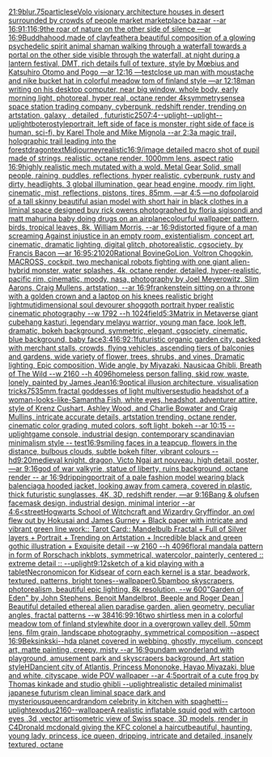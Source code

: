 [21:9](https://www.ebank.nz/aiartgenerator?category=21%3A9)[blur](https://www.ebank.nz/aiartgenerator?category=blur)[.75](https://www.ebank.nz/aiartgenerator?category=.75)[particles](https://www.ebank.nz/aiartgenerator?category=particles)[eVolo visionary architecture houses in desert surrounded by crowds of people market marketplace bazaar --ar 16:9](https://www.ebank.nz/aiartgenerator?category=eVolo%2520visionary%2520architecture%2520houses%2520in%2520desert%2520surrounded%2520by%2520crowds%2520of%2520people%2520market%2520marketplace%2520bazaar%2520--ar%252016%3A9)[1:1](https://www.ebank.nz/aiartgenerator?category=1%3A1)[16:9](https://www.ebank.nz/aiartgenerator?category=16%3A9)[the roar of nature on the other side of silence —ar 16:9](https://www.ebank.nz/aiartgenerator?category=the%2520roar%2520of%2520nature%2520on%2520the%2520other%2520side%2520of%2520silence%2520%E2%80%94ar%252016%3A9)[Buddhahood,made of clay](https://www.ebank.nz/aiartgenerator?category=Buddhahood%2Cmade%2520of%2520clay)[feather](https://www.ebank.nz/aiartgenerator?category=feather)[a beautiful composition of a glowing psychedelic spirit animal shaman walking through a waterfall towards a portal on the other side visible through the waterfall, at night during a lantern festival, DMT,  rich details full of texture, style by Mœbius and Katsuhiro Otomo and Pogo —ar 12:16 —test](https://www.ebank.nz/aiartgenerator?category=a%2520beautiful%2520composition%2520of%2520a%2520glowing%2520psychedelic%2520spirit%2520animal%2520shaman%2520walking%2520through%2520a%2520waterfall%2520towards%2520a%2520portal%2520on%2520the%2520other%2520side%2520visible%2520through%2520the%2520waterfall%2C%2520at%2520night%2520during%2520a%2520lantern%2520festival%2C%2520DMT%2C%2520%2520rich%2520details%2520full%2520of%2520texture%2C%2520style%2520by%2520M%C5%93bius%2520and%2520Katsuhiro%2520Otomo%2520and%2520Pogo%2520%E2%80%94ar%252012%3A16%2520%E2%80%94test)[close up man with moustache and nike bucket hat in colorful meadow tom of finland style —ar 12:18](https://www.ebank.nz/aiartgenerator?category=close%2520up%2520man%2520with%2520moustache%2520and%2520nike%2520bucket%2520hat%2520in%2520colorful%2520meadow%2520tom%2520of%2520finland%2520style%2520%E2%80%94ar%252012%3A18)[man writing on his desktop computer, near big window, whole body, early morning light, photoreal, hyper real, octane render 4k](https://www.ebank.nz/aiartgenerator?category=man%2520writing%2520on%2520his%2520desktop%2520computer%2C%2520near%2520big%2520window%2C%2520whole%2520body%2C%2520early%2520morning%2520light%2C%2520photoreal%2C%2520hyper%2520real%2C%2520octane%2520render%25204k)[symmetry](https://www.ebank.nz/aiartgenerator?category=symmetry)[sense](https://www.ebank.nz/aiartgenerator?category=sense)[a space station trading company, cyberpunk, redshift render, trending on artstation, galaxy , detailed , futuristic](https://www.ebank.nz/aiartgenerator?category=a%2520space%2520station%2520trading%2520company%2C%2520cyberpunk%2C%2520redshift%2520render%2C%2520trending%2520on%2520artstation%2C%2520galaxy%2520%2C%2520detailed%2520%2C%2520futuristic)[250](https://www.ebank.nz/aiartgenerator?category=250)[7:4](https://www.ebank.nz/aiartgenerator?category=7%3A4)[--uplight](https://www.ebank.nz/aiartgenerator?category=--uplight)[--uplight](https://www.ebank.nz/aiartgenerator?category=--uplight)[--uplight](https://www.ebank.nz/aiartgenerator?category=--uplight)[botero](https://www.ebank.nz/aiartgenerator?category=botero)[style](https://www.ebank.nz/aiartgenerator?category=style)[portrait, left side of face is monster, right side of face is human, sci-fi, by Karel Thole and Mike Mignola --ar 2:3](https://www.ebank.nz/aiartgenerator?category=portrait%2C%2520left%2520side%2520of%2520face%2520is%2520monster%2C%2520right%2520side%2520of%2520face%2520is%2520human%2C%2520sci-fi%2C%2520by%2520Karel%2520Thole%2520and%2520Mike%2520Mignola%2520--ar%25202%3A3)[a magic trail, holographic trail leading into the forest](https://www.ebank.nz/aiartgenerator?category=a%2520magic%2520trail%2C%2520holographic%2520trail%2520leading%2520into%2520the%2520forest)[dragon](https://www.ebank.nz/aiartgenerator?category=dragon)[text](https://www.ebank.nz/aiartgenerator?category=text)[Midjourney](https://www.ebank.nz/aiartgenerator?category=Midjourney)[realistic](https://www.ebank.nz/aiartgenerator?category=realistic)[16:9](https://www.ebank.nz/aiartgenerator?category=16%3A9)[/image detailed macro shot of pupil made of strings, realistic, octane render, 1000mm lens, aspect ratio 16:9](https://www.ebank.nz/aiartgenerator?category=/image%2520detailed%2520macro%2520shot%2520of%2520pupil%2520made%2520of%2520strings%2C%2520realistic%2C%2520octane%2520render%2C%25201000mm%2520lens%2C%2520aspect%2520ratio%252016%3A9)[highly realistic mech mutated with a wold. Metal Gear Solid, small people, raining, puddles, reflections, hyper realistic, cyberpunk, rusty and dirty, headlights, 3 global illumination, gear head engine, moody, rim light, cinematic, mist, reflections, pistons, tires, 85mm, —ar 4:5 —no dof](https://www.ebank.nz/aiartgenerator?category=highly%2520realistic%2520mech%2520mutated%2520with%2520a%2520wold.%2520Metal%2520Gear%2520Solid%2C%2520small%2520people%2C%2520raining%2C%2520puddles%2C%2520reflections%2C%2520hyper%2520realistic%2C%2520cyberpunk%2C%2520rusty%2520and%2520dirty%2C%2520headlights%2C%25203%2520global%2520illumination%2C%2520gear%2520head%2520engine%2C%2520moody%2C%2520rim%2520light%2C%2520cinematic%2C%2520mist%2C%2520reflections%2C%2520pistons%2C%2520tires%2C%252085mm%2C%2520%E2%80%94ar%25204%3A5%2520%E2%80%94no%2520dof)[polaroid of a tall skinny beautiful asian model with short hair in black clothes in a liminal space designed buy rick owens photographed by floria sigisondi and matt mahurin](https://www.ebank.nz/aiartgenerator?category=polaroid%2520of%2520a%2520tall%2520skinny%2520beautiful%2520asian%2520model%2520with%2520short%2520hair%2520in%2520black%2520clothes%2520in%2520a%2520liminal%2520space%2520designed%2520buy%2520rick%2520owens%2520photographed%2520by%2520floria%2520sigisondi%2520and%2520matt%2520mahurin)[a baby doing drugs on an airplane](https://www.ebank.nz/aiartgenerator?category=a%2520baby%2520doing%2520drugs%2520on%2520an%2520airplane)[colourful wallpaper pattern, birds, tropical leaves, 8k, William Morris, --ar 16:9](https://www.ebank.nz/aiartgenerator?category=colourful%2520wallpaper%2520pattern%2C%2520birds%2C%2520tropical%2520leaves%2C%25208k%2C%2520William%2520Morris%2C%2520--ar%252016%3A9)[distorted figure of a man screaming Against injustice in an empty room, existentialism, concept art, cinematic, dramatic lighting, digital glitch, photorealistic, cgsociety, by Francis Bacon —ar 16:9](https://www.ebank.nz/aiartgenerator?category=distorted%2520figure%2520of%2520a%2520man%2520screaming%2520Against%2520injustice%2520in%2520an%2520empty%2520room%2C%2520existentialism%2C%2520concept%2520art%2C%2520cinematic%2C%2520dramatic%2520lighting%2C%2520digital%2520glitch%2C%2520photorealistic%2C%2520cgsociety%2C%2520by%2520Francis%2520Bacon%2520%E2%80%94ar%252016%3A9)[5:2](https://www.ebank.nz/aiartgenerator?category=5%3A2)[1020](https://www.ebank.nz/aiartgenerator?category=1020)[Rational Bovine](https://www.ebank.nz/aiartgenerator?category=Rational%2520Bovine)[GoLion, Voltron Chogokin, MACROSS, cockpit, two mechanical robots fighting with one giant alien-hybrid monster, water splashes, 4k, octane render, detailed, hyper-realistic, pacific rim, cinematic, moody, nasa, photography by Joel Meyerowitz, Slim Aarons, Craig Mullens, artstation, --ar 16:9](https://www.ebank.nz/aiartgenerator?category=GoLion%2C%2520Voltron%2520Chogokin%2C%2520MACROSS%2C%2520cockpit%2C%2520two%2520mechanical%2520robots%2520fighting%2520with%2520one%2520giant%2520alien-hybrid%2520monster%2C%2520water%2520splashes%2C%25204k%2C%2520octane%2520render%2C%2520detailed%2C%2520hyper-realistic%2C%2520pacific%2520rim%2C%2520cinematic%2C%2520moody%2C%2520nasa%2C%2520photography%2520by%2520Joel%2520Meyerowitz%2C%2520Slim%2520Aarons%2C%2520Craig%2520Mullens%2C%2520artstation%2C%2520--ar%252016%3A9)[frankenstein sitting on a throne with a golden crown and a laptop on his knees realistic bright light](https://www.ebank.nz/aiartgenerator?category=frankenstein%2520sitting%2520on%2520a%2520throne%2520with%2520a%2520golden%2520crown%2520and%2520a%2520laptop%2520on%2520his%2520knees%2520realistic%2520bright%2520light)[mutidimensional soul devourer shoggoth portrait hyper realistic cinematic photography --w 1792 --h 1024](https://www.ebank.nz/aiartgenerator?category=mutidimensional%2520soul%2520devourer%2520shoggoth%2520portrait%2520hyper%2520realistic%2520cinematic%2520photography%2520--w%25201792%2520--h%25201024)[field](https://www.ebank.nz/aiartgenerator?category=field)[5:3](https://www.ebank.nz/aiartgenerator?category=5%3A3)[Matrix in Metaverse giant cube](https://www.ebank.nz/aiartgenerator?category=Matrix%2520in%2520Metaverse%2520giant%2520cube)[hang kasturi, legendary melayu warrior, young man face, look left, dramatic, bokeh background, symmetric, elegant, cgsociety, cinematic, blue background, baby face](https://www.ebank.nz/aiartgenerator?category=hang%2520kasturi%2C%2520legendary%2520melayu%2520warrior%2C%2520young%2520man%2520face%2C%2520look%2520left%2C%2520dramatic%2C%2520bokeh%2520background%2C%2520symmetric%2C%2520elegant%2C%2520cgsociety%2C%2520cinematic%2C%2520blue%2520background%2C%2520baby%2520face)[3:4](https://www.ebank.nz/aiartgenerator?category=3%3A4)[16:9](https://www.ebank.nz/aiartgenerator?category=16%3A9)[2:1](https://www.ebank.nz/aiartgenerator?category=2%3A1)[futuristic organic garden city, packed with merchant stalls, crowds, flying vehicles, ascending tiers of balconies and gardens, wide variety of flower, trees, shrubs, and vines, Dramatic lighting, Epic composition, Wide angle, by Miyazaki, Nausicaa Ghibli, Breath of The Wild --w 2160  --h 4096](https://www.ebank.nz/aiartgenerator?category=futuristic%2520organic%2520garden%2520city%2C%2520packed%2520with%2520merchant%2520stalls%2C%2520crowds%2C%2520flying%2520vehicles%2C%2520ascending%2520tiers%2520of%2520balconies%2520and%2520gardens%2C%2520wide%2520variety%2520of%2520flower%2C%2520trees%2C%2520shrubs%2C%2520and%2520vines%2C%2520Dramatic%2520lighting%2C%2520Epic%2520composition%2C%2520Wide%2520angle%2C%2520by%2520Miyazaki%2C%2520Nausicaa%2520Ghibli%2C%2520Breath%2520of%2520The%2520Wild%2520--w%25202160%2520%2520--h%25204096)[homeless person falling, skid row, waste, lonely, painted by James Jean](https://www.ebank.nz/aiartgenerator?category=homeless%2520person%2520falling%2C%2520skid%2520row%2C%2520waste%2C%2520lonely%2C%2520painted%2520by%2520James%2520Jean)[16:9](https://www.ebank.nz/aiartgenerator?category=16%3A9)[optical illusion architecture, visualisation tricks](https://www.ebank.nz/aiartgenerator?category=optical%2520illusion%2520architecture%2C%2520visualisation%2520tricks)[75](https://www.ebank.nz/aiartgenerator?category=75)[35mm,](https://www.ebank.nz/aiartgenerator?category=35mm%2C)[fractal goddesses of light multiverse](https://www.ebank.nz/aiartgenerator?category=fractal%2520goddesses%2520of%2520light%2520multiverse)[studio headshot of a woman-looks-like-Samantha Fish, white eyes, headshot, adventurer attire, style of Krenz Cushart, Ashley Wood, and Charlie Bowater and Craig Mullins, intricate accurate details, artstation trending, octane render, cinematic color grading, muted colors, soft light, bokeh --ar 10:15 --uplight](https://www.ebank.nz/aiartgenerator?category=studio%2520headshot%2520of%2520a%2520woman-looks-like-Samantha%2520Fish%2C%2520white%2520eyes%2C%2520headshot%2C%2520adventurer%2520attire%2C%2520style%2520of%2520Krenz%2520Cushart%2C%2520Ashley%2520Wood%2C%2520and%2520Charlie%2520Bowater%2520and%2520Craig%2520Mullins%2C%2520intricate%2520accurate%2520details%2C%2520artstation%2520trending%2C%2520octane%2520render%2C%2520cinematic%2520color%2520grading%2C%2520muted%2520colors%2C%2520soft%2520light%2C%2520bokeh%2520--ar%252010%3A15%2520--uplight)[game console, industrial design, contemporary scandinavian minimalism style -- test](https://www.ebank.nz/aiartgenerator?category=game%2520console%2C%2520industrial%2520design%2C%2520contemporary%2520scandinavian%2520minimalism%2520style%2520--%2520test)[16:9](https://www.ebank.nz/aiartgenerator?category=16%3A9)[smiling faces in a teapcup, flowers in the distance, bulbous clouds, subtle bokeh filter, vibrant colours --hd](https://www.ebank.nz/aiartgenerator?category=smiling%2520faces%2520in%2520a%2520teapcup%2C%2520flowers%2520in%2520the%2520distance%2C%2520bulbous%2520clouds%2C%2520subtle%2520bokeh%2520filter%2C%2520vibrant%2520colours%2520--hd)[9:20](https://www.ebank.nz/aiartgenerator?category=9%3A20)[medieval knight, dragon, Victo Ngai art nouveau, high detail, poster,—ar 9:16](https://www.ebank.nz/aiartgenerator?category=medieval%2520knight%2C%2520dragon%2C%2520Victo%2520Ngai%2520art%2520nouveau%2C%2520high%2520detail%2C%2520poster%2C%E2%80%94ar%25209%3A16)[god of war valkyrie, statue of liberty, ruins background, octane render -- ar 16:9](https://www.ebank.nz/aiartgenerator?category=god%2520of%2520war%2520valkyrie%2C%2520statue%2520of%2520liberty%2C%2520ruins%2520background%2C%2520octane%2520render%2520--%2520ar%252016%3A9)[dripping](https://www.ebank.nz/aiartgenerator?category=dripping)[portrait of a pale fashion model wearing black balenciaga hooded jacket, looking away from camera, covered in plastic, thick futuristic sunglasses, 4K, 3D, redshift render, —ar 9:16](https://www.ebank.nz/aiartgenerator?category=portrait%2520of%2520a%2520pale%2520fashion%2520model%2520wearing%2520black%2520balenciaga%2520hooded%2520jacket%2C%2520looking%2520away%2520from%2520camera%2C%2520covered%2520in%2520plastic%2C%2520thick%2520futuristic%2520sunglasses%2C%25204K%2C%25203D%2C%2520redshift%2520render%2C%2520%E2%80%94ar%25209%3A16)[Bang & olufsen facemask design, industrial design, minimal interior --ar 4:6](https://www.ebank.nz/aiartgenerator?category=Bang%2520%26%2520olufsen%2520facemask%2520design%2C%2520industrial%2520design%2C%2520minimal%2520interior%2520--ar%25204%3A6)[<street](https://www.ebank.nz/aiartgenerator?category=%3Cstreet)[Hogwarts School of Witchcraft and Wizardry Gryffindor, an owl flew out by Hokusai and James Gurney + Black paper with intricate and vibrant green line work:: Tarot Card:: Mandelbulb Fractal + Full of Silver layers + Portrait + Trending on Artstation + Incredible black and green gothic illustration + Exquisite detail  --w 2160  --h 4096](https://www.ebank.nz/aiartgenerator?category=Hogwarts%2520School%2520of%2520Witchcraft%2520and%2520Wizardry%2520Gryffindor%2C%2520an%2520owl%2520flew%2520out%2520by%2520Hokusai%2520and%2520James%2520Gurney%2520%2B%2520Black%2520paper%2520with%2520intricate%2520and%2520vibrant%2520green%2520line%2520work%3A%3A%2520Tarot%2520Card%3A%3A%2520Mandelbulb%2520Fractal%2520%2B%2520Full%2520of%2520Silver%2520layers%2520%2B%2520Portrait%2520%2B%2520Trending%2520on%2520Artstation%2520%2B%2520Incredible%2520black%2520and%2520green%2520gothic%2520illustration%2520%2B%2520Exquisite%2520detail%2520%2520--w%25202160%2520%2520--h%25204096)[floral mandala pattern in form of Rorschach inkblots, symmetrical, watercolor, painterly, centered :: extreme detail :: --uplight](https://www.ebank.nz/aiartgenerator?category=floral%2520mandala%2520pattern%2520in%2520form%2520of%2520Rorschach%2520inkblots%2C%2520symmetrical%2C%2520watercolor%2C%2520painterly%2C%2520centered%2520%3A%3A%2520extreme%2520detail%2520%3A%3A%2520--uplight)[9:12](https://www.ebank.nz/aiartgenerator?category=9%3A12)[sketch of a kid playing with a tablet](https://www.ebank.nz/aiartgenerator?category=sketch%2520of%2520a%2520kid%2520playing%2520with%2520a%2520tablet)[Necronomicon for Kids](https://www.ebank.nz/aiartgenerator?category=Necronomicon%2520for%2520Kids)[ear of corn each kernel is a star, beadwork, textured, patterns, bright tones](https://www.ebank.nz/aiartgenerator?category=ear%2520of%2520corn%2520each%2520kernel%2520is%2520a%2520star%2C%2520beadwork%2C%2520textured%2C%2520patterns%2C%2520bright%2520tones)[--wallpaper](https://www.ebank.nz/aiartgenerator?category=--wallpaper)[0.5](https://www.ebank.nz/aiartgenerator?category=0.5)[bamboo skyscrapers, photorealism, beautiful epic lighting, 8k resolution, --w 600](https://www.ebank.nz/aiartgenerator?category=bamboo%2520skyscrapers%2C%2520photorealism%2C%2520beautiful%2520epic%2520lighting%2C%25208k%2520resolution%2C%2520--w%2520600)["Garden of Eden" by John Stephens, Benoit Mandelbrot, Beeple and Roger Dean | Beautiful detailed ethereal alien paradise garden, alien geometry, peculiar angles, fractal patterns --w 384](https://www.ebank.nz/aiartgenerator?category=%22Garden%2520of%2520Eden%22%2520by%2520John%2520Stephens%2C%2520Benoit%2520Mandelbrot%2C%2520Beeple%2520and%2520Roger%2520Dean%2520%7C%2520Beautiful%2520detailed%2520ethereal%2520alien%2520paradise%2520garden%2C%2520alien%2520geometry%2C%2520peculiar%2520angles%2C%2520fractal%2520patterns%2520--w%2520384)[16:9](https://www.ebank.nz/aiartgenerator?category=16%3A9)[9:16](https://www.ebank.nz/aiartgenerator?category=9%3A16)[two shirtless men in a colorful meadow tom of finland style](https://www.ebank.nz/aiartgenerator?category=two%2520shirtless%2520men%2520in%2520a%2520colorful%2520meadow%2520tom%2520of%2520finland%2520style)[white door in a overgrown valley dell, 50mm lens, film grain, landscape photography, symmetrical composition --aspect 16:9](https://www.ebank.nz/aiartgenerator?category=white%2520door%2520in%2520a%2520overgrown%2520valley%2520dell%2C%252050mm%2520lens%2C%2520film%2520grain%2C%2520landscape%2520photography%2C%2520symmetrical%2520composition%2520--aspect%252016%3A9)[Beksinkski](https://www.ebank.nz/aiartgenerator?category=Beksinkski)[--hd](https://www.ebank.nz/aiartgenerator?category=--hd)[a planet covered in webbing, ghostly, mycelium, concept art, matte painting, creepy, misty --ar 16:9](https://www.ebank.nz/aiartgenerator?category=a%2520planet%2520covered%2520in%2520webbing%2C%2520ghostly%2C%2520mycelium%2C%2520concept%2520art%2C%2520matte%2520painting%2C%2520creepy%2C%2520misty%2520--ar%252016%3A9)[gundam wonderland with playground, amusement park and skyscrapers background, Art station style](https://www.ebank.nz/aiartgenerator?category=gundam%2520wonderland%2520with%2520playground%2C%2520amusement%2520park%2520and%2520skyscrapers%2520background%2C%2520Art%2520station%2520style)[HD](https://www.ebank.nz/aiartgenerator?category=HD)[ancient city of Atlantis, Princess Mononoke, Hayao Miyazaki, blue and white, cityscape, wide POV wallpaper --ar 4:5](https://www.ebank.nz/aiartgenerator?category=ancient%2520city%2520of%2520Atlantis%2C%2520Princess%2520Mononoke%2C%2520Hayao%2520Miyazaki%2C%2520blue%2520and%2520white%2C%2520cityscape%2C%2520wide%2520POV%2520wallpaper%2520--ar%25204%3A5)[portrait of a cute frog by Thomas kinkade and studio ghibli --uplight](https://www.ebank.nz/aiartgenerator?category=portrait%2520of%2520a%2520cute%2520frog%2520by%2520Thomas%2520kinkade%2520and%2520studio%2520ghibli%2520--uplight)[realistic detailed minimalist japanese futurism clean liminal space dark and mysterious](https://www.ebank.nz/aiartgenerator?category=realistic%2520detailed%2520minimalist%2520japanese%2520futurism%2520clean%2520liminal%2520space%2520dark%2520and%2520mysterious)[queen](https://www.ebank.nz/aiartgenerator?category=queen)[card](https://www.ebank.nz/aiartgenerator?category=card)[random celebrity in kitchen with spaghetti](https://www.ebank.nz/aiartgenerator?category=random%2520celebrity%2520in%2520kitchen%2520with%2520spaghetti)[--uplight](https://www.ebank.nz/aiartgenerator?category=--uplight)[exodus](https://www.ebank.nz/aiartgenerator?category=exodus)[2160](https://www.ebank.nz/aiartgenerator?category=2160)[--wallpaper](https://www.ebank.nz/aiartgenerator?category=--wallpaper)[A realistic inflatable squid god with cartoon eyes ,3d ,vector art](https://www.ebank.nz/aiartgenerator?category=A%2520realistic%2520inflatable%2520squid%2520god%2520with%2520cartoon%2520eyes%2520%2C3d%2520%2Cvector%2520art)[isometric view of  Swiss space, 3D models, render in C4D](https://www.ebank.nz/aiartgenerator?category=isometric%2520view%2520of%2520%2520Swiss%2520space%2C%25203D%2520models%2C%2520render%2520in%2520C4D)[ronald mcdonald giving the KFC colonel a haircut](https://www.ebank.nz/aiartgenerator?category=ronald%2520mcdonald%2520giving%2520the%2520KFC%2520colonel%2520a%2520haircut)[beautiful, haunting, young lady, princess, ice queen, dripping, intricate and detailed, insanely textured, octane](https://www.ebank.nz/aiartgenerator?category=beautiful%2C%2520haunting%2C%2520young%2520lady%2C%2520princess%2C%2520ice%2520queen%2C%2520dripping%2C%2520intricate%2520and%2520detailed%2C%2520insanely%2520textured%2C%2520octane)